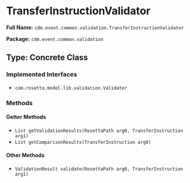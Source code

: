 # TransferInstructionValidator

**Full Name:** `cdm.event.common.validation.TransferInstructionValidator`

**Package:** `cdm.event.common.validation`

## Type: Concrete Class

### Implemented Interfaces

- `com.rosetta.model.lib.validation.Validator`

### Methods

#### Getter Methods

- `List getValidationResults(RosettaPath arg0, TransferInstruction arg1)`
- `List getComparisonResults(TransferInstruction arg0)`

#### Other Methods

- `ValidationResult validate(RosettaPath arg0, TransferInstruction arg1)`

